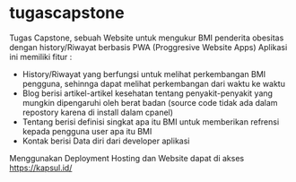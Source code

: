 # tugascapstone
Tugas Capstone,
sebuah Website untuk mengukur BMI penderita obesitas dengan history/Riwayat berbasis PWA (Proggresive Website Apps)
Aplikasi ini memiliki fitur :
  - History/Riwayat yang berfungsi untuk melihat perkembangan BMI pengguna, sehinnga dapat melihat perkembangan dari waktu ke waktu
  - Blog berisi artikel-artikel kesehatan tentang penyakit-penyakit yang mungkin dipengaruhi oleh berat badan (source code tidak ada dalam repostory karena di install dalam cpanel)
  - Tentang berisi definisi singkat apa itu BMI untuk memberikan refrensi kepada pengguna user apa itu BMI
  - Kontak berisi Data diri dari developer aplikasi

Menggunakan Deployment Hosting dan Website dapat di akses https://kapsul.id/
